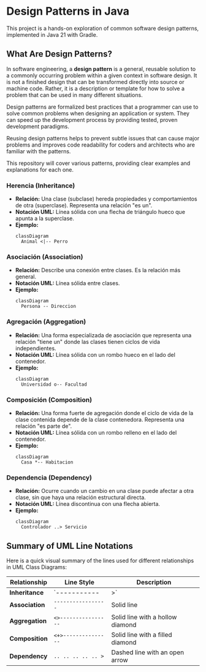 # Design Patterns in Java

This project is a hands-on exploration of common software design patterns, implemented in Java 21 with Gradle.

## What Are Design Patterns?

In software engineering, a **design pattern** is a general, reusable solution to a commonly occurring problem within a given context in software design. It is not a finished design that can be transformed directly into source or machine code. Rather, it is a description or template for how to solve a problem that can be used in many different situations.

Design patterns are formalized best practices that a programmer can use to solve common problems when designing an application or system. They can speed up the development process by providing tested, proven development paradigms.

Reusing design patterns helps to prevent subtle issues that can cause major problems and improves code readability for coders and architects who are familiar with the patterns.

This repository will cover various patterns, providing clear examples and explanations for each one.

### Herencia (Inheritance)
- **Relación:** Una clase (subclase) hereda propiedades y comportamientos de otra (superclase). Representa una relación "es un".
- **Notación UML:** Línea sólida con una flecha de triángulo hueco que apunta a la superclase.
- **Ejemplo:**
  ```mermaid
  classDiagram
    Animal <|-- Perro
  ```

### Asociación (Association)
- **Relación:** Describe una conexión entre clases. Es la relación más general.
- **Notación UML:** Línea sólida entre clases.
- **Ejemplo:**
  ```mermaid
  classDiagram
    Persona -- Direccion
  ```

### Agregación (Aggregation)
- **Relación:** Una forma especializada de asociación que representa una relación "tiene un" donde las clases tienen ciclos de vida independientes.
- **Notación UML:** Línea sólida con un rombo hueco en el lado del contenedor.
- **Ejemplo:**
  ```mermaid
  classDiagram
    Universidad o-- Facultad
  ```

### Composición (Composition)
- **Relación:** Una forma fuerte de agregación donde el ciclo de vida de la clase contenida depende de la clase contenedora. Representa una relación "es parte de".
- **Notación UML:** Línea sólida con un rombo relleno en el lado del contenedor.
- **Ejemplo:**
  ```mermaid
  classDiagram
    Casa *-- Habitacion
  ```

### Dependencia (Dependency)
- **Relación:** Ocurre cuando un cambio en una clase puede afectar a otra clase, sin que haya una relación estructural directa.
- **Notación UML:** Línea discontinua con una flecha abierta.
- **Ejemplo:**
  ```mermaid
  classDiagram
    Controlador ..> Servicio
  ```

## Summary of UML Line Notations

Here is a quick visual summary of the lines used for different relationships in UML Class Diagrams:

| Relationship      | Line Style                  | Description                                      |
| ----------------- | --------------------------- | ------------------------------------------------ |
| **Inheritance**   | `-----------|>`             | Solid line with a hollow triangle arrow          |
| **Association**   | `-----------------`         | Solid line                                       |
| **Aggregation**   | `<>----------------`        | Solid line with a hollow diamond                 |
| **Composition**   | `<+>---------------`        | Solid line with a filled diamond                 |
| **Dependency**    | `.. .. .. .. .. >`          | Dashed line with an open arrow                   |

